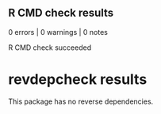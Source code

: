 ## R CMD check results

0 errors | 0 warnings | 0 notes

R CMD check succeeded

# revdepcheck results

This package has no reverse dependencies.
